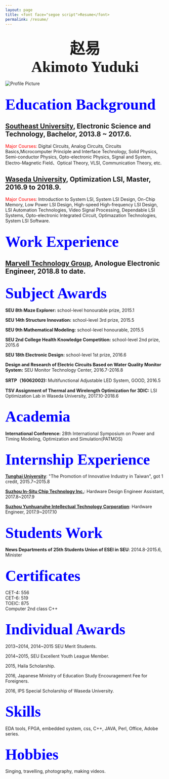 ```yaml
---
layout: page
title: <font face="segoe script">Resume</font>
permalink: /resume/
---
```


<!---
<img src="{{ site.baseurl }}/assets/profile-placeholder.jpg" title="Profile Picture" class="profile">
--->
<!---
<div style=" height:105px;line-height:px;overflow:;border:0px solid #FF0099;text-align:center" > <font face="德彪钢笔行书字库"><font size="20">赵易</font></font><br /><font face="segoe script"><font size="20">Akimoto Yuduki</font></font></div>--->

<div id="Resume">
	<h2 style="text-align: center;"><font face="德彪钢笔行书字库"><font size="20">赵易</font></font><br />
<font face="segoe script"><font size="20">Akimoto Yuduki</font></font></h2>
</div>

<!---
<embed src="http://ouu5qk2pq.bkt.clouddn.com/Various%20Artists%20-%20Liekkas.mp3" hidden="true" autostart="true" loop="true">--->

<img src="{{ site.baseurl }}/assets/profile/_DSC9146.jpg" title="Profile Picture" class="profile"> 
 
<font size="60"><font color="blue"><font face="segoe script">Education Background</font></font></font>
---


## <b>[Southeast University]</b>, Electronic Science and Technology, Bachelor, 2013.8 ~ 2017.6.
<font color="red">Major Courses:</font> Digital Circuits, Analog Circuits, Circuits Basics,Microcomputer Principle and Interface Technology, Solid Physics, Semi-conductor Physics, Opto-electronic Physics, Signal and System, Electro-Magnetic Field、Optical Theory, VLSI, Communication Theory, etc.



## <b>[Waseda University]</b>, Optimization LSI, Master, 2016.9 to 2018.9.

<font color="red">Major Courses:</font> Introduction to System LSI, System LSI Design, On-Chip Memory, Low Power LSI Design, High-speed High-frequency LSI Design, LSI Automation Technologies, Video Signal Processing, Dependable LSI Systems, Opto-electronic Integrated Circuit, Optimazation Technologies, System LSI Software.

<font size="60"><font color="blue"><font face="segoe script">Work Experience</font></font></font>
---


## <b>[Marvell Technology Group]</b>, Anologue Electronic Engineer, 2018.8 to date.

<font size="60"><font color="blue"><font face="segoe script">Subject Awards</font></font></font>
---
<b>SEU 8th Maze Explorer:</b> school-level honourable prize, 2015.1

<b>SEU 14th Structure Innovation:</b> school-level 3rd prize, 2015.5

<b>SEU 9th Mathematical Modeling:</b> school-level honourable, 2015.5

<b>SEU 2nd College Health Knowledge Competition:</b> school-level 2nd prize, 2015.6

<b>SEU 18th Electronic Design:</b> school-level 1st prize, 2016.6

<b>Design and Research of Electric Circuits Based on Water Quality Monitor System:</b> SEU Monitor Technology Center, 2016.7-2016.8

<b>SRTP（16062002):</b> Multifunctional Adjustable LED System, GOOD, 2016.5

<b>TSV Assignment of Thermal and Wirelength Optimization for 3DIC:</b> LSI Optimization Lab in Waseda University,  2017.10-2018.6

<font size="60"><font color="blue"><font face="segoe script">Academia</font></font></font>
---
<b>International Conference:</b> 28th International Symposium on Power and Timing Modeling, Optimization and Simulation(PATMOS)


<font size="60"><font color="blue"><font face="segoe script">Internship Experience</font></font></font>
---
<b>[Tunghai University]</b>: "The Promotion of Innovative Industry in Taiwan", got 1 credit, 2015.7~2015.8 

<b>[Suzhou In-Situ Chip Technology Inc.]</b>: Hardware Design Engineer Assistant, 2017.8~2017.9

<b>[Suzhou Yunhuaruihe Intellectual Technology Corporation]</b>: Hardware Engineer, 2017.9~2017.10


<font size="60"><font color="blue"><font face="segoe script">Students Work</font></font></font>
---
<b>News Departments of 25th Students Union of ESEI in SEU</b>: 2014.8-2015.6, Minister

<font size="60"><font color="blue"><font face="segoe script">Certificates</font></font></font>
---
CET-4: 556<br /> 
CET-6: 519<br />
TOEIC: 875<br />
Computer 2nd class C++

<font size="60"><font color="blue"><font face="segoe script">Individual Awards</font></font></font>
---
2013~2014, 2014~2015 SEU Merit Students.

2014~2015, SEU Excellent Youth League Member.

2015, Haila Scholarship.

2016, Japanese Ministry of Education Study Encouragement Fee for Foreigners.

2016, IPS Special Scholarship of Waseda University.



<font size="60"><font color="blue"><font face="segoe script">Skills</font></font></font>
---
EDA tools, FPGA, embedded system, css, C++, JAVA, Perl, Office, Adobe series.

<font size="60"><font color="blue"><font face="segoe script">Hobbies</font></font></font>
---
Singing, travelling, photography, making videos.











<!--Centrarium is a custom theme for Jekyll, made by [Ben Centra][bencentra] for his own blog. He'd be humbled if you liked it enough to use it as well! Installation and configuration instructions can be found in the [GitHub repository](https://github.com/bencentra/centrarium).

This page is a good place to write about yourself, your project, your product, or whatever it is your site is for. You can replace the image above, or you can get rid of it entirely. 

You can find out more info about customizing your Jekyll theme, as well as basic Jekyll usage documentation at [jekyllrb.com](http://jekyllrb.com/). And you can find the source code for Jekyll at [github.com/jekyll/jekyll](https://github.com/jekyll/jekyll)德彪钢笔行书字库-->

[centrarium]: https://github.com/bencentra/centrarium
[bencentra]: http://bencentra.com
[jekyll]: https://github.com/jekyll/jekyll
[Southeast University]: http://www.seu.edu.cn/
[Waseda University]: http://www.waseda.jp/top/
[SEU Monitor Technology Center]: http://electronic.seu.edu.cn/11488/list.htm
[Suzhou In-Situ Chip Technology Inc.]: http://www.sinoist.com.cn/
[Suzhou Yunhuaruihe Intellectual Technology Corporation]: http://www.clouwi.com/
[Marvell Technology Group]: https://www.marvell.com/
[Tunghai University]: http://www.thu.edu.tw/
[28th International Symposium on Power and Timing Modeling, Optimization and Simulation(PATMOS)]: http://patmos2018.die.upm.es/
